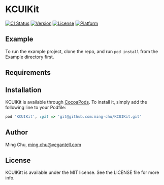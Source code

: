 # KCUIKit

[![CI Status](http://img.shields.io/travis/MingChu/KCUIKit.svg?style=flat)](https://travis-ci.org/MingChu/KCUIKit)
[![Version](https://img.shields.io/cocoapods/v/KCUIKit.svg?style=flat)](http://cocoapods.org/pods/KCUIKit)
[![License](https://img.shields.io/cocoapods/l/KCUIKit.svg?style=flat)](http://cocoapods.org/pods/KCUIKit)
[![Platform](https://img.shields.io/cocoapods/p/KCUIKit.svg?style=flat)](http://cocoapods.org/pods/KCUIKit)

## Example

To run the example project, clone the repo, and run `pod install` from the Example directory first.

## Requirements

## Installation

KCUIKit is available through [CocoaPods](http://cocoapods.org). To install
it, simply add the following line to your Podfile:

```ruby
pod 'KCUIKit', :git => 'git@github.com:ming-chu/KCUIKit.git'
```

## Author

Ming Chu, ming.chu@vegantell.com

## License

KCUIKitt is available under the MIT license. See the LICENSE file for more info.
